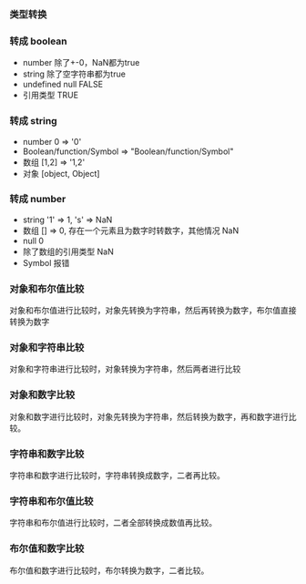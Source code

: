 ### 类型转换

### 转成 boolean

- number 除了+-0，NaN都为true
- string 除了空字符串都为true
- undefined null FALSE
- 引用类型 TRUE

### 转成 string

- number 0 => '0'
- Boolean/function/Symbol => "Boolean/function/Symbol"
- 数组 [1,2] => '1,2'
- 对象 [object, Object]

### 转成 number

- string '1' => 1, 's' => NaN
- 数组 [] => 0, 存在一个元素且为数字时转数字，其他情况 NaN
- null 0
- 除了数组的引用类型 NaN
- Symbol 报错 

### 对象和布尔值比较

对象和布尔值进行比较时，对象先转换为字符串，然后再转换为数字，布尔值直接转换为数字

### 对象和字符串比较

对象和字符串进行比较时，对象转换为字符串，然后两者进行比较

### 对象和数字比较

对象和数字进行比较时，对象先转换为字符串，然后转换为数字，再和数字进行比较。

### 字符串和数字比较

字符串和数字进行比较时，字符串转换成数字，二者再比较。

### 字符串和布尔值比较

字符串和布尔值进行比较时，二者全部转换成数值再比较。

### 布尔值和数字比较

布尔值和数字进行比较时，布尔转换为数字，二者比较。